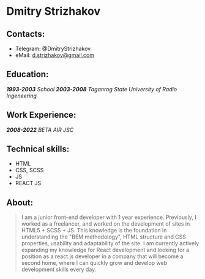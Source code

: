 # Dmitry Strizhakov
## Contacts:
- Telegram: @DmitryStrizhakov
- eMail: d.strizhakov@gmail.com
## Education: 
***1993-2003*** *School*
***2003-2008*** *Taganrog State University of Radio Ingeneering* 
## Work Experience:
***2008-2022*** *BETA AIR JSC*
## Technical skills:
- HTML
- CSS, SCSS
- JS
- REACT JS
## About:
> I am a junior front-end developer with 1 year experience. Previously, I worked as a freelancer, and worked
> on the development of sites in HTML5 + SCSS + JS. This knowledge is the foundation in understanding the
> "BEM methodology", HTML structure and CSS properties, usability and adaptability of the site. I am
> currently actively expanding my knowledge for React development and looking for a position as a react.js
> developer in a company that will become a second home, where I can quickly grow and develop web
> development skills every day.
